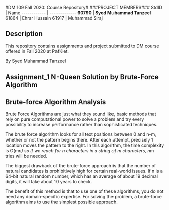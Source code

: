 #DM 109 Fall 2020: Course Repository#
###PROJECT MEMBERS###
StdID | Name
------------ | -------------
**60790** | **Syed Muhammad Tanzeel** <!--this is the group leader in bold-->
61864 | Ehrar Hussain
61917 | Muhammad Siraj
<!-- Replace name and student ids with acutally group member names and ids-->

## Description ##
This repository contains assignments and project submitted to DM course offered in Fall 2020 at PafKiet.

By Syed Muhammad Tanzeel

## Assignment_1 N-Queen Solution by Brute-Force Algorithm ##
   ## Brute-force Algorithm Analysis ##

Brute Force Algorithms are just what they sound like, basic methods that rely on pure computational power 
to solve a problem and try every possibility to increase performance rather than sophisticated techniques.

The brute force algorithm looks for all text positions between 0 and n-m, whether or not the pattern begins there. 
After each attempt, precisely 1 location moves the pattern to the right. In this algorithm, the time complexity is O(m*n) 
so if we reach for n characters in a string of m characters, n*m tries will be needed.

The biggest drawback of the brute-force approach is that the number of natural candidates is prohibitively high for certain real-world issues. 
If n is a 64-bit natural random number, which has an average of about 19 decimal digits, it will take about 10 years to check.

The benefit of this method is that to use one of these algorithms, you do not need any domain-specific expertise.
For solving the problem, a brute-force algorithm aims to use the simplest possible approach.
